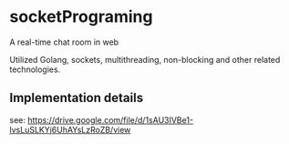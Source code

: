 # socketPrograming
A real-time chat room in web

Utilized Golang, sockets, multithreading, non-blocking and other related technologies. 

## Implementation details
see: https://drive.google.com/file/d/1sAU3IVBe1-lvsLuSLKYj6UhAYsLzRoZB/view
